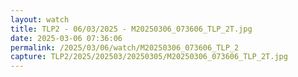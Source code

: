 ```yaml
---
layout: watch
title: TLP2 - 06/03/2025 - M20250306_073606_TLP_2T.jpg
date: 2025-03-06 07:36:06
permalink: /2025/03/06/watch/M20250306_073606_TLP_2
capture: TLP2/2025/202503/20250305/M20250306_073606_TLP_2T.jpg
---
```

